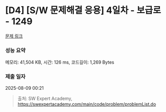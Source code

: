 # [D4] [S/W 문제해결 응용] 4일차 - 보급로 - 1249 

[문제 링크](https://swexpertacademy.com/main/code/problem/problemDetail.do?contestProbId=AV15QRX6APsCFAYD) 

### 성능 요약

메모리: 41,504 KB, 시간: 126 ms, 코드길이: 1,269 Bytes

### 제출 일자

2025-08-09 00:21



> 출처: SW Expert Academy, https://swexpertacademy.com/main/code/problem/problemList.do